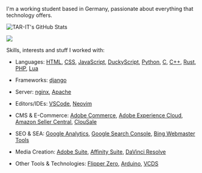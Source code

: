 I'm a working student based in Germany, passionate about everything that technology offers.

![TAR-IT's GitHub Stats](https://github-readme-stats.vercel.app/api?username=TAR-IT&theme=transparent&show_icons=true&text_color=656d76&border_color=656d76)

[![](https://visitcount.itsvg.in/api?id=TAR-IT&label=Profile%20Views&color=1&pretty=false)](https://visitcount.itsvg.in)

Skills, interests and stuff I worked with:

- Languages: 
[HTML](https://www.w3schools.com/html/), 
[CSS](https://www.w3schools.com/css/), 
[JavaScript](https://www.javascript.com), 
[DuckyScript](https://docs.hak5.org/hak5-usb-rubber-ducky/duckyscript-tm-quick-reference), 
[Python](https://www.python.org), 
[C](https://www.w3schools.com/c/c_intro.php?external_link=true), 
[C++](https://www.w3schools.com/cpp/cpp_intro.asp), 
[Rust](https://www.rust-lang.org), 
[PHP](https://www.php.net), 
[Lua](https://www.lua.org/)

- Frameworks:
[django](https://www.djangoproject.com) 

- Server: 
[nginx](https://nginx.org/en/), 
[Apache](https://httpd.apache.org)

- Editors/IDEs:
[VSCode](https://code.visualstudio.com/), 
[Neovim](https://neovim.io/)

- CMS & E-Commerce:
[Adobe Commerce](https://developer.adobe.com/commerce/docs/), 
[Adobe Experience Cloud](https://business.adobe.com), 
[Amazon Seller Central](https://sellercentral.amazon.de), 
[ClouSale](https://www.clousale.com)

- SEO & SEA:
[Google Analytics](https://marketingplatform.google.com/about/analytics/), 
[Google Search Console](https://search.google.com/search-console/about), 
[Bing Webmaster Tools](https://www.bing.com/webmasters/about)

- Media Creation:
[Adobe Suite](https://www.adobe.com/de/creativecloud.html), 
[Affinity Suite](https://affinity.serif.com/en-gb/), 
[DaVinci Resolve](https://www.blackmagicdesign.com/de/products/davinciresolve)

- Other Tools & Technologies:
[Flipper Zero](https://flipperzero.one), 
[Arduino](https://www.arduino.cc/),
[VCDS](https://www.ross-tech.com/vag-com/VCDS.php)


